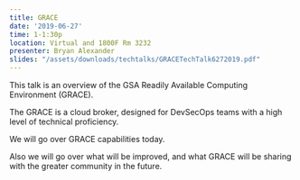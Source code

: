 ```yaml
---
title: GRACE
date: '2019-06-27'
time: 1-1:30p
location: Virtual and 1800F Rm 3232
presenter: Bryan Alexander
slides: "/assets/downloads/techtalks/GRACETechTalk6272019.pdf"
---
```


This talk is an overview of the GSA Readily Available Computing Environment (GRACE).

The GRACE is a cloud broker, designed for DevSecOps teams with a high level of technical proficiency.

We will go over GRACE capabilities today.

Also we will go over what will be improved, and what GRACE will be sharing with the greater community in the future.
